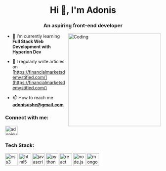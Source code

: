 <h1 align="center">Hi 👋, I'm Adonis</h1>
<h3 align="center">An aspiring front-end developer</h3>
<img align = "right" alt= "Coding" width = "300" src ="https://th.bing.com/th/id/R.3cdfe0eaab6fb743efe41501654af7bb?rik=UGs%2flUFAugVJVQ&riu=http%3a%2f%2fredbird-coding.com%2fimages%2fcoding3.png&ehk=qmZMfqWfokKTQJYuK9GjWTkpRhaGmX3JDvINHNnULFQ%3d&risl=&pid=ImgRaw&r=0">

- 🌱 I’m currently learning **Full Stack Web Development with Hyperion Dev**

- 📝 I regularly write articles on [https://financialmarketsdemystified.com/](https://financialmarketsdemystified.com/)

- 📫 How to reach me **adonisushe@gmail.com**

<h3 align="left">Connect with me:</h3>
<p align="left">
<a href="https://linkedin.com/in/adonisushe" target="blank"><img align="center" src="https://cdn2.iconfinder.com/data/icons/social-icons-color/512/linkedin-1024.png" alt="adonisushe" height="30" width="40" /></a>
</p>

<h3 align="left">Tech Stack:</h3>
<p align="left"> <img src="https://juanfalibene.com/resume/img/css-3.svg" alt="css3" width="40" height="40"/> </a>
<img src="https://cdn4.iconfinder.com/data/icons/logos-and-brands/512/167_Html5_logo_logos-1024.png" alt="html5" width="40" height="40"/> 
<img src="https://logowik.com/content/uploads/images/3799-javascript.jpg" alt="javascript" width="40" height="40"/>
<img src="https://img.favpng.com/24/0/1/python-scalable-vector-graphics-logo-javascript-clip-art-png-favpng-7AMPmkRx5u0JQsydMRxFv8mKn.jpg" alt="python" width="40" height="40"/> 
<img src="https://nickroberts.ninja/wp-content/uploads/2017/07/react-1024x1024.jpg" alt ="react" width="40" height="40"/>
<img src="https://innovationyourself.com/wp-content/uploads/2020/08/nodejs-logo.png" alt="node.js" widtch = "40" height ="40" />
<img src= "https://th.bing.com/th/id/R.4099ef6a1abf1017541a3610518ae1bc?rik=MBn0BEzOCzDMIg&riu=http%3a%2f%2fs3.amazonaws.com%2finfo-mongodb-com%2f_com_assets%2fcms%2fkuzt9r42or1fxvlq2-Meta_Generic.png&ehk=4LHQqZSvagc%2fLeF%2fIYFZWxb2l%2fqZbOWQctbvElNvSv8%3d&risl=&pid=ImgRaw&r=0" alt = "mongoDB" width = "40" height = "40" />
</p>
